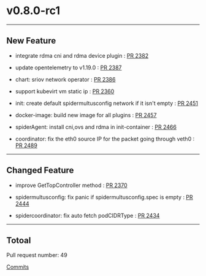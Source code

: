 
# v0.8.0-rc1

***

## New Feature

* integrate rdma cni and rdma device plugin : [PR 2382](https://github.com/spidernet-io/spiderpool/pull/2382)

* update opentelemetry to v1.19.0 : [PR 2387](https://github.com/spidernet-io/spiderpool/pull/2387)

* chart: sriov network operator : [PR 2386](https://github.com/spidernet-io/spiderpool/pull/2386)

* support kubevirt vm static ip  : [PR 2360](https://github.com/spidernet-io/spiderpool/pull/2360)

* init: create default spidermultusconfig network if it isn't empty : [PR 2451](https://github.com/spidernet-io/spiderpool/pull/2451)

* docker-image: build new image for all plugins  : [PR 2457](https://github.com/spidernet-io/spiderpool/pull/2457)

* spiderAgent: install cni,ovs and rdma in init-container : [PR 2466](https://github.com/spidernet-io/spiderpool/pull/2466)

* coordinator: fix the eth0 source IP for the packet going through veth0 : [PR 2489](https://github.com/spidernet-io/spiderpool/pull/2489)



***

## Changed Feature

* improve GetTopController method : [PR 2370](https://github.com/spidernet-io/spiderpool/pull/2370)

* spidermultusconfig: fix panic if spidermultusconfig.spec is empty : [PR 2444](https://github.com/spidernet-io/spiderpool/pull/2444)

* spidercoordinator: fix auto fetch podCIDRType : [PR 2434](https://github.com/spidernet-io/spiderpool/pull/2434)



***

## Totoal 

Pull request number: 49

[ Commits ](https://github.com/spidernet-io/spiderpool/compare/v0.8.0-rc0...v0.8.0-rc1)
